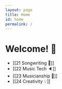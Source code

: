 ```yaml
---
layout: page
title: Home
id: home
permalink: /
---
```


# Welcome! 🌱
- [[21 Songwriting 🎼]]
- [[22 Music Tech 🔈]]
- [[23 Musicianship 🎻]]
- [[24 Creativity 💡]]

<style>
  .wrapper {
    max-width: 46em;
  }
</style>
